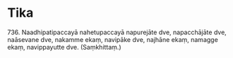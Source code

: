 # Tika

736\. Naadhipatipaccayā nahetupaccayā napurejāte dve, napacchājāte dve, naāsevane dve, nakamme ekaṃ, navipāke dve, najhāne ekaṃ, namagge ekaṃ, navippayutte dve. (Saṃkhittaṃ.)
